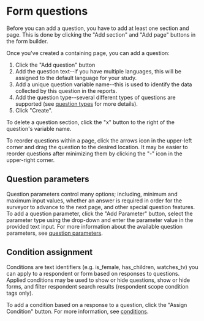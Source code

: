 # Form questions

Before you can add a question, you have to add at least one section and page. This is done by clicking the "Add 
section" and "Add page" buttons in the form builder.

Once you've created a containing page, you can add a question: 
1. Click the "Add question" button
1. Add the question text--if you have multiple languages, this will be assigned to the default language for your study.
1. Add a unique question variable name--this is used to identify the data collected by this question in the reports.
1. Add the question type--several different types of questions are supported (see [question types](Question-types.md) 
for more details).
1. Click "Create".

To delete a question section, click the "x" button to the right of the question's variable name. 

To reorder questions within a page, click the arrows icon in the upper-left corner and drag the question to the desired 
location. It may be easier to reorder questions after minimizing them by clicking the "-" icon in the upper-right
corner.

## Question parameters

Question parameters control many options; including, minimum and maximum input values, whether an answer is required in
order for the surveyor to advance to the next page, and other special question features. To add a question parameter, 
click the "Add Parameter" button, select the parameter type using the drop-down and enter the parameter value in the 
provided text input. For more information about the available question parameters, see [question parameters](Question-parameters.md).

## Condition assignment

Conditions are text identifiers (e.g. is_female, has_children, watches_tv) you can apply to a respondent or form based
on responses to questions. Applied conditions may be used to show or hide questions, show or hide forms, and filter 
respondent search results (respondent scope condition tags only). 

To add a condition based on a response to a question, click the "Assign Condition" button. For more information, see 
[conditions](Conditions.md). 
